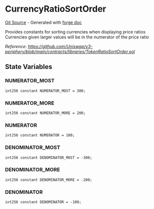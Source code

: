 # CurrencyRatioSortOrder
[Git Source](https://github.com/uniswap/v4-periphery/blob/ea2bf2e1ba6863bb809fc2ff791744f308c4a26d/src/libraries/CurrencyRatioSortOrder.sol) - Generated with [forge doc](https://book.getfoundry.sh/reference/forge/forge-doc)

Provides constants for sorting currencies when displaying price ratios
Currencies given larger values will be in the numerator of the price ratio

*Reference: https://github.com/Uniswap/v3-periphery/blob/main/contracts/libraries/TokenRatioSortOrder.sol*


## State Variables
### NUMERATOR_MOST

```solidity
int256 constant NUMERATOR_MOST = 300;
```


### NUMERATOR_MORE

```solidity
int256 constant NUMERATOR_MORE = 200;
```


### NUMERATOR

```solidity
int256 constant NUMERATOR = 100;
```


### DENOMINATOR_MOST

```solidity
int256 constant DENOMINATOR_MOST = -300;
```


### DENOMINATOR_MORE

```solidity
int256 constant DENOMINATOR_MORE = -200;
```


### DENOMINATOR

```solidity
int256 constant DENOMINATOR = -100;
```


